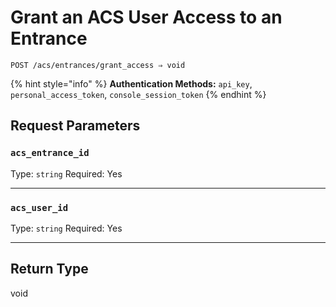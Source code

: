 # Grant an ACS User Access to an Entrance

```
POST /acs/entrances/grant_access ⇒ void
```

{% hint style="info" %}
**Authentication Methods:** `api_key`, `personal_access_token`, `console_session_token`
{% endhint %}



## Request Parameters

### `acs_entrance_id`

Type: `string`
Required: Yes



***

### `acs_user_id`

Type: `string`
Required: Yes



***

## Return Type

void
